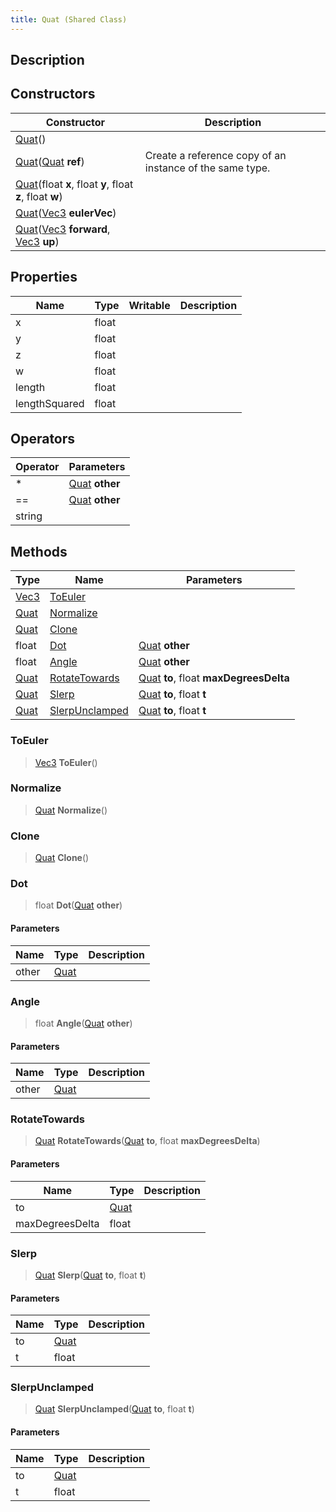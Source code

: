 ```yaml
---
title: Quat (Shared Class)
---
```

## Description

## Constructors

| Constructor                                                                                                                | Description                                              |
| -------------------------------------------------------------------------------------------------------------------------- | -------------------------------------------------------- |
| [Quat](/vext/ref/cls/shr/quat)()                                                                                        |                                                          |
| [Quat](/vext/ref/cls/shr/quat)([Quat](/vext/ref/cls/shr/quat) **ref**)                                               | Create a reference copy of an instance of the same type. |
| [Quat](/vext/ref/cls/shr/quat)(float **x**, float **y**, float **z**, float **w**)                                      |                                                          |
| [Quat](/vext/ref/cls/shr/quat)([Vec3](/vext/ref/cls/shr/vec3) **eulerVec**)                                          |                                                          |
| [Quat](/vext/ref/cls/shr/quat)([Vec3](/vext/ref/cls/shr/vec3) **forward**, [Vec3](/vext/ref/cls/shr/vec3) **up**) |                                                          |

## Properties

| Name          | Type  | Writable | Description |
| ------------- | ----- | -------- | ----------- |
| x             | float |          |             |
| y             | float |          |             |
| z             | float |          |             |
| w             | float |          |             |
| length        | float |          |             |
| lengthSquared | float |          |             |

## Operators

| Operator | Parameters                                  |
| -------- | ------------------------------------------- |
| \*       | [Quat](/vext/ref/cls/shr/quat) **other** |
| \==      | [Quat](/vext/ref/cls/shr/quat) **other** |
| string   |                                             |

## Methods

| Type                              | Name                              | Parameters                                                          |
| --------------------------------- | --------------------------------- | ------------------------------------------------------------------- |
| [Vec3](/vext/ref/cls/shr/vec3) | [ToEuler](#toeuler)               |                                                                     |
| [Quat](/vext/ref/cls/shr/quat) | [Normalize](#normalize)           |                                                                     |
| [Quat](/vext/ref/cls/shr/quat) | [Clone](#clone)                   |                                                                     |
| float                             | [Dot](#dot)                       | [Quat](/vext/ref/cls/shr/quat) **other**                         |
| float                             | [Angle](#angle)                   | [Quat](/vext/ref/cls/shr/quat) **other**                         |
| [Quat](/vext/ref/cls/shr/quat) | [RotateTowards](#rotatetowards)   | [Quat](/vext/ref/cls/shr/quat) **to**, float **maxDegreesDelta** |
| [Quat](/vext/ref/cls/shr/quat) | [Slerp](#slerp)                   | [Quat](/vext/ref/cls/shr/quat) **to**, float **t**               |
| [Quat](/vext/ref/cls/shr/quat) | [SlerpUnclamped](#slerpunclamped) | [Quat](/vext/ref/cls/shr/quat) **to**, float **t**               |

### ToEuler

> [Vec3](/vext/ref/cls/shr/vec3) **ToEuler**()

### Normalize

> [Quat](/vext/ref/cls/shr/quat) **Normalize**()

### Clone

> [Quat](/vext/ref/cls/shr/quat) **Clone**()

### Dot

> float **Dot**([Quat](/vext/ref/cls/shr/quat) **other**)

#### Parameters

| Name  | Type                              | Description |
| ----- | --------------------------------- | ----------- |
| other | [Quat](/vext/ref/cls/shr/quat) |             |

### Angle

> float **Angle**([Quat](/vext/ref/cls/shr/quat) **other**)

#### Parameters

| Name  | Type                              | Description |
| ----- | --------------------------------- | ----------- |
| other | [Quat](/vext/ref/cls/shr/quat) |             |

### RotateTowards

> [Quat](/vext/ref/cls/shr/quat) **RotateTowards**([Quat](/vext/ref/cls/shr/quat) **to**, float **maxDegreesDelta**)

#### Parameters

| Name            | Type                              | Description |
| --------------- | --------------------------------- | ----------- |
| to              | [Quat](/vext/ref/cls/shr/quat) |             |
| maxDegreesDelta | float                             |             |

### Slerp

> [Quat](/vext/ref/cls/shr/quat) **Slerp**([Quat](/vext/ref/cls/shr/quat) **to**, float **t**)

#### Parameters

| Name | Type                              | Description |
| ---- | --------------------------------- | ----------- |
| to   | [Quat](/vext/ref/cls/shr/quat) |             |
| t    | float                             |             |

### SlerpUnclamped

> [Quat](/vext/ref/cls/shr/quat) **SlerpUnclamped**([Quat](/vext/ref/cls/shr/quat) **to**, float **t**)

#### Parameters

| Name | Type                              | Description |
| ---- | --------------------------------- | ----------- |
| to   | [Quat](/vext/ref/cls/shr/quat) |             |
| t    | float                             |             |
